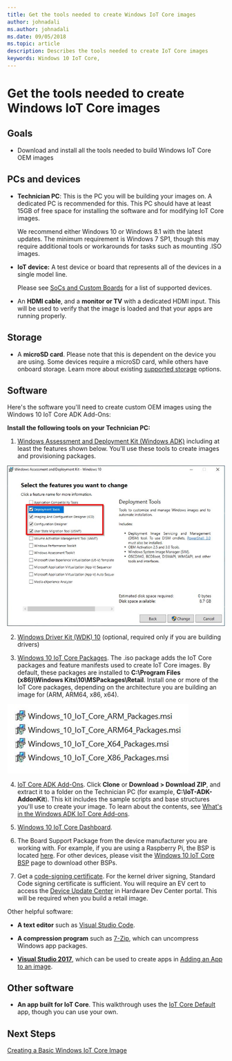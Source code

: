 ```yaml
---
title: Get the tools needed to create Windows IoT Core images
author: johnadali
ms.author: johnadali
ms.date: 09/05/2018 
ms.topic: article 
description: Describes the tools needed to create IoT Core images
keywords: Windows 10 IoT Core, 
---
```


# Get the tools needed to create Windows IoT Core images

## Goals
* Download and install all the tools needed to build Windows IoT Core OEM images

## PCs and devices

* **Technician PC**: This is the PC you will be building your images on. A dedicated PC is recommended for this. This PC should have at least 15GB of free space for installing the software and for modifying IoT Core images. <p>We recommend either Windows 10 or Windows 8.1 with the latest updates. The minimum requirement is Windows 7 SP1, though this may require additional tools or workarounds for tasks such as mounting .ISO images.

* **IoT device:** A test device or board that represents all of the devices in a single model line. <p>Please see [SoCs and Custom Boards](../learn-about-hardware/SoCsAndCustomBoards.md) for a list of supported devices.

* An **HDMI cable**, and a **monitor or TV** with a dedicated HDMI input. This will be used to verify that the image is loaded and that your apps are running properly.

## Storage
* A **microSD card**. Please note that this is dependent on the device you are using. Some devices require a microSD card, while others have onboard storage. Learn more about existing [supported storage](../learn-about-hardware/HardwareCompatList.md#other-hardware-peripherals) options.

## Software
Here's the software you'll need to create custom OEM images using the Windows 10 IoT Core ADK Add-Ons:

**Install the following tools on your Technician PC:**

1. [Windows Assessment and Deployment Kit (Windows ADK)](https://docs.microsoft.com/en-us/windows-hardware/get-started/adk-install#winADK) including at least the features shown below. You'll use these tools to create images and provisioning packages.

![Dashboard screenshot](../media/ManufacturingGuide/WindowsADKSetup.jpg)

2. [Windows Driver Kit (WDK) 10](https://docs.microsoft.com/en-us/windows-hardware/drivers/download-the-wdk) (optional, required only if you are building drivers)

3. [Windows 10 IoT Core Packages](https://www.microsoft.com/en-us/software-download/windows10iotcore). The .iso package adds the IoT Core packages and feature manifests used to create IoT Core images. By default, these packages are installed to **C:\Program Files (x86)\Windows Kits\10\MSPackages\Retail**. Install one or more of the IoT Core packages, depending on the architecture you are building an image for (ARM, ARM64, x86, x64).

![Dashboard screenshot](../media/ManufacturingGuide/IoTCorePackagesInstall.jpg)

4. [IoT Core ADK Add-Ons](https://github.com/ms-iot/iot-adk-addonkit/). Click **Clone** or **Download > Download ZIP**, and extract it to a folder on the Technician PC (for example, **C:\IoT-ADK-AddonKit**). This kit includes the sample scripts and base structures you'll use to create your image. To learn about the contents, see [What's in the Windows ADK IoT Core Add-ons](https://docs.microsoft.com/en-us/windows-hardware/manufacture/iot/iot-core-adk-addons).

5. [Windows 10 IoT Core Dashboard](http://go.microsoft.com/fwlink/p/?LinkId=708576).

6. The Board Support Package from the device manufacturer you are working with. For example, if you are using a Raspberry Pi, the BSP is located [here](https://github.com/ms-iot/iot-adk-addonkit/releases/download/v4.4/rpibsp-wm.zip). For other devices, please visit the [Windows 10 IoT Core BSP](https://docs.microsoft.com/en-us/windows/iot-core/build-your-image/createbsps) page to download other BSPs.

7. Get a [code-signing certificate](https://docs.microsoft.com/en-us/windows-hardware/drivers/dashboard/get-a-code-signing-certificate). For the kernel driver signing, Standard Code signing certificate is sufficient. You will require an EV cert to access the [Device Update Center](https://docs.microsoft.com/en-us/windows-hardware/service/iot/using-device-update-center) in Hardware Dev Center portal. This will be required when you build a retail image.

Other helpful software:

* **A text editor** such as [Visual Studio Code](https://code.visualstudio.com/).

* **A compression program** such as [7-Zip](https://www.7-zip.org/), which can uncompress Windows app packages.

* **[Visual Studio 2017](https://visualstudio.microsoft.com/vs/)**, which can be used to create apps in [Adding an App to an image](06a-AddingApps.md).

## Other software
* **An app built for IoT Core**. This walkthrough uses the [IoT Core Default](https://github.com/ms-iot/samples/tree/develop/IoTCoreDefaultApp) app, though you can use your own.

## Next Steps
[Creating a Basic Windows IoT Core Image](04-CreateBasicImage.md)
